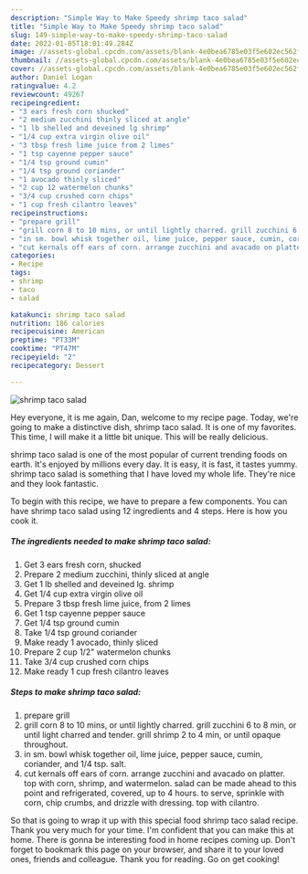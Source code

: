 ```yaml
---
description: "Simple Way to Make Speedy shrimp taco salad"
title: "Simple Way to Make Speedy shrimp taco salad"
slug: 149-simple-way-to-make-speedy-shrimp-taco-salad
date: 2022-01-05T18:01:49.284Z
image: //assets-global.cpcdn.com/assets/blank-4e0bea6785e03f5e602ec562f230caae08da540cada707380b4fe1bbebba43da.png
thumbnail: //assets-global.cpcdn.com/assets/blank-4e0bea6785e03f5e602ec562f230caae08da540cada707380b4fe1bbebba43da.png
cover: //assets-global.cpcdn.com/assets/blank-4e0bea6785e03f5e602ec562f230caae08da540cada707380b4fe1bbebba43da.png
author: Daniel Logan
ratingvalue: 4.2
reviewcount: 49267
recipeingredient:
- "3 ears fresh corn shucked"
- "2 medium zucchini thinly sliced at angle"
- "1 lb shelled and deveined lg shrimp"
- "1/4 cup extra virgin olive oil"
- "3 tbsp fresh lime juice from 2 limes"
- "1 tsp cayenne pepper sauce"
- "1/4 tsp ground cumin"
- "1/4 tsp ground coriander"
- "1 avocado thinly sliced"
- "2 cup 12 watermelon chunks"
- "3/4 cup crushed corn chips"
- "1 cup fresh cilantro leaves"
recipeinstructions:
- "prepare grill"
- "grill corn 8 to 10 mins, or until lightly charred. grill zucchini 6 to 8 min, or until light charred and tender. grill shrimp 2 to 4 min, or until opaque throughout."
- "in sm. bowl whisk together oil, lime juice, pepper sauce, cumin, coriander, and 1/4 tsp. salt."
- "cut kernals off ears of corn. arrange zucchini and avacado on platter. top with corn, shrimp, and watermelon. salad can be made ahead to this point and refrigerated, covered, up to 4 hours. to serve, sprinkle with corn, chip crumbs, and drizzle with dressing. top with cilantro."
categories:
- Recipe
tags:
- shrimp
- taco
- salad

katakunci: shrimp taco salad 
nutrition: 186 calories
recipecuisine: American
preptime: "PT33M"
cooktime: "PT47M"
recipeyield: "2"
recipecategory: Dessert

---
```



![shrimp taco salad](//assets-global.cpcdn.com/assets/blank-4e0bea6785e03f5e602ec562f230caae08da540cada707380b4fe1bbebba43da.png)

Hey everyone, it is me again, Dan, welcome to my recipe page. Today, we're going to make a distinctive dish, shrimp taco salad. It is one of my favorites. This time, I will make it a little bit unique. This will be really delicious.



shrimp taco salad is one of the most popular of current trending foods on earth. It's enjoyed by millions every day. It is easy, it is fast, it tastes yummy. shrimp taco salad is something that I have loved my whole life. They're nice and they look fantastic.


To begin with this recipe, we have to prepare a few components. You can have shrimp taco salad using 12 ingredients and 4 steps. Here is how you cook it.

<!--inarticleads1-->

##### The ingredients needed to make shrimp taco salad:

1. Get 3 ears fresh corn, shucked
1. Prepare 2 medium zucchini, thinly sliced at angle
1. Get 1 lb shelled and deveined lg. shrimp
1. Get 1/4 cup extra virgin olive oil
1. Prepare 3 tbsp fresh lime juice, from 2 limes
1. Get 1 tsp cayenne pepper sauce
1. Get 1/4 tsp ground cumin
1. Take 1/4 tsp ground coriander
1. Make ready 1 avocado, thinly sliced
1. Prepare 2 cup 1/2&#34; watermelon chunks
1. Take 3/4 cup crushed corn chips
1. Make ready 1 cup fresh cilantro leaves




<!--inarticleads2-->

##### Steps to make shrimp taco salad:

1. prepare grill
1. grill corn 8 to 10 mins, or until lightly charred. grill zucchini 6 to 8 min, or until light charred and tender. grill shrimp 2 to 4 min, or until opaque throughout.
1. in sm. bowl whisk together oil, lime juice, pepper sauce, cumin, coriander, and 1/4 tsp. salt.
1. cut kernals off ears of corn. arrange zucchini and avacado on platter. top with corn, shrimp, and watermelon. salad can be made ahead to this point and refrigerated, covered, up to 4 hours. to serve, sprinkle with corn, chip crumbs, and drizzle with dressing. top with cilantro.




So that is going to wrap it up with this special food shrimp taco salad recipe. Thank you very much for your time. I'm confident that you can make this at home. There is gonna be interesting food in home recipes coming up. Don't forget to bookmark this page on your browser, and share it to your loved ones, friends and colleague. Thank you for reading. Go on get cooking!
